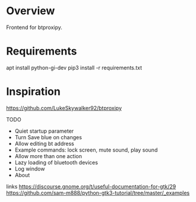 # Overview

Frontend for btproxipy.

# Requirements

apt install python-gi-dev
pip3 install -r requirements.txt

# Inspiration

https://github.com/LukeSkywalker92/btproxipy

TODO

* Quiet startup parameter
* Turn Save blue on changes
* Allow editing bt address
* Example commands: lock screen, mute sound, play sound
* Allow more than one action
* Lazy loading of bluetooth devices
* Log window
* About

links
https://discourse.gnome.org/t/useful-documentation-for-gtk/29
https://github.com/sam-m888/python-gtk3-tutorial/tree/master/_examples
